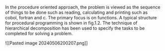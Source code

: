 In the procedure oriented approach, the problem is viewed as the sequence of things to
be done such as reading, calculating and printing such as cobol, fortran and c. The
primary focus is on functions. A typical structure for procedural programming is shown
in fig.1.2. The technique of hierarchical decomposition has been used to specify the tasks
to be completed for solving a problem.

![[Pasted image 20240506200207.png]]